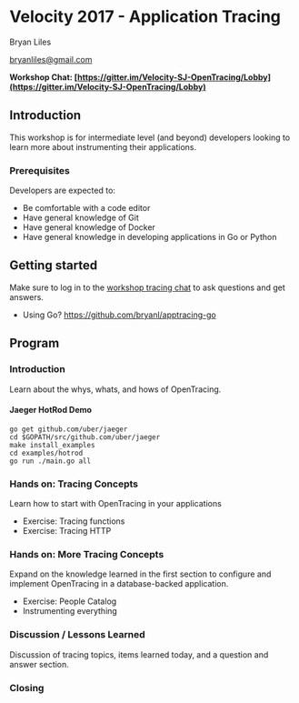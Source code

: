 # Velocity 2017 - Application Tracing

Bryan Liles

[bryanliles@gmail.com](mailto:bryanliles@gmail.com)

**Workshop Chat: [https://gitter.im/Velocity-SJ-OpenTracing/Lobby](https://gitter.im/Velocity-SJ-OpenTracing/Lobby)**

## Introduction

This workshop is for intermediate level (and beyond) developers looking to learn more about instrumenting their applications.

### Prerequisites

Developers are expected to:

* Be comfortable with a code editor
* Have general knowledge of Git
* Have general knowledge of Docker
* Have general knowledge in developing applications in Go or Python

## Getting started

Make sure to log in to the [workshop tracing chat](https://gitter.im/Velocity-SJ-OpenTracing/Lobby) to ask questions and get answers.

* Using Go? https://github.com/bryanl/apptracing-go

## Program

### Introduction

Learn about the whys, whats, and hows of OpenTracing.

#### Jaeger HotRod Demo

```
go get github.com/uber/jaeger
cd $GOPATH/src/github.com/uber/jaeger
make install_examples
cd examples/hotrod
go run ./main.go all
```

### Hands on: Tracing Concepts

Learn how to start with OpenTracing in your applications

* Exercise: Tracing functions
* Exercise: Tracing HTTP

### Hands on: More Tracing Concepts

Expand on the knowledge learned in the first section to configure and implement OpenTracing in a database-backed application.

* Exercise: People Catalog
* Instrumenting everything

### Discussion / Lessons Learned

Discussion of tracing topics, items learned today, and a question and answer section.

### Closing






